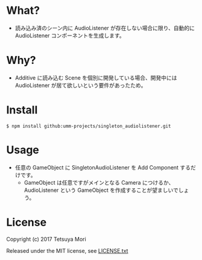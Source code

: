 # What?

* 読み込み済のシーン内に AudioListener が存在しない場合に限り、自動的に AudioListener コンポーネントを生成します。

# Why?

* Additive に読み込む Scene を個別に開発している場合、開発中には AudioListener が居て欲しいという要件があったため。

# Install

```shell
$ npm install github:umm-projects/singleton_audiolistener.git
```

# Usage

* 任意の GameObject に SingletonAudioListener を Add Component するだけです。
  * GameObject は任意ですがメインとなる Camera につけるか、 AudioListener という GameObject を作成することが望ましいでしょう。

# License

Copyright (c) 2017 Tetsuya Mori

Released under the MIT license, see [LICENSE.txt](LICENSE.txt)


